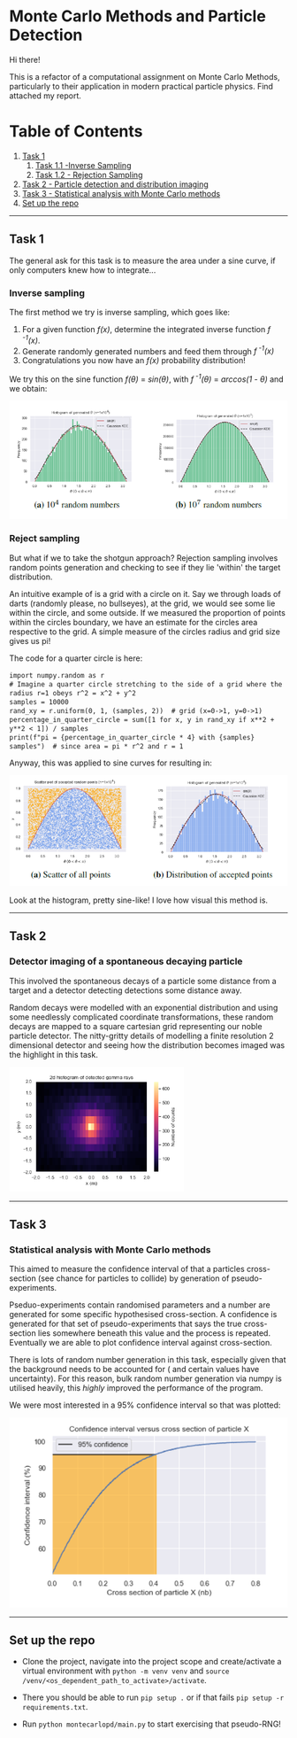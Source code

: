 # Monte Carlo Methods and Particle Detection

Hi there!

This is a refactor of a computational assignment on Monte Carlo Methods, particularly to their application in modern
practical particle physics. Find attached my report.

# Table of Contents
1. [Task 1](#task1)
   1. [Task 1.1 -Inverse Sampling](#inverse-sampling-div-idinverse)
   2. [Task 1.2 - Rejection Sampling](#reject-sampling-div-idreject)
2. [Task 2 - Particle detection and distribution imaging](#task-2-div-idtask2)
3. [Task 3 - Statistical analysis with Monte Carlo methods](#fourth-examplehttpwwwfourthexamplecom)
3. [Set up the repo](#fourth-examplehttpwwwfourthexamplecom)
---

## Task 1 <div id='task1'/>


The general ask for this task is to measure the area under a sine curve, if only computers knew how to integrate...

### Inverse sampling <div id='inverse'/>

The first method we try is inverse sampling, which goes like:

1. For a given function _f(x)_, determine the integrated inverse function _f<sup> -1</sup>(x)_.
2. Generate randomly generated numbers and feed them through _f<sup> -1</sup>(x)_
3. Congratulations you now have an _f(x)_ probability distribution!

We try this on the sine function _f(θ)_  = _sin(θ)_, with _f<sup> -1</sup>(θ)_ = _arccos(1 - θ)_ and we obtain:

![img.png](figures/inverse_sampling.png)

### Reject sampling <div id='reject'/>

But what if we to take the shotgun approach? Rejection sampling involves random points generation and checking to see if
they lie 'within' the target distribution.

An intuitive example of is a grid with a circle on it. Say we through loads of darts (randomly please, no bullseyes), at
the grid, we would see some lie within the circle, and some outside. If we measured the proportion of points within the
circles boundary, we have an estimate for the circles area respective to the grid. A simple measure of the circles
radius and grid size gives us pi!

The code for a quarter circle is here:

```
import numpy.random as r
# Imagine a quarter circle stretching to the side of a grid where the radius r=1 obeys r^2 = x^2 + y^2
samples = 10000
rand_xy = r.uniform(0, 1, (samples, 2))  # grid (x=0->1, y=0->1)
percentage_in_quarter_circle = sum([1 for x, y in rand_xy if x**2 + y**2 < 1]) / samples
print(f"pi = {percentage_in_quarter_circle * 4} with {samples} samples")  # since area = pi * r^2 and r = 1
```

Anyway, this was applied to sine curves for resulting in:

![img.png](figures/reject_sampling.png)

Look at the histogram, pretty sine-like! I love how visual this method is.

---

## Task 2 <div id='task2'/>

### Detector imaging of a spontaneous decaying particle

This involved the spontaneous decays of a particle some distance from a target and a detector detecting detections some
distance away.

Random decays were modelled with an exponential distribution and using some needlessly complicated coordinate
transformations, these random decays are mapped to a square cartesian grid representing our noble particle detector. The
nitty-gritty details of modelling a finite resolution 2 dimensional detector and seeing how the distribution becomes
imaged was the highlight in this task.

![img.png](figures/detector_image.png)

---

## Task 3 <div id='task3'/>

### Statistical analysis with Monte Carlo methods

This aimed to measure the confidence interval of that a particles cross-section (see chance for particles to collide) by
generation of pseudo-experiments.

Pseduo-experiments contain randomised parameters and a number are generated for some specific hypothesised
cross-section. A confidence is generated for that set of pseudo-experiments that says the true cross-section lies
somewhere beneath this value and the process is repeated. Eventually we are able to plot confidence interval against
cross-section.

There is lots of random number generation in this task, especially given that the background needs to be accounted for (
and certain values have uncertainty). For this reason, bulk random number generation via numpy is utilised heavily,
this _highly_ improved the performance of the program.

We were most interested in a 95% confidence interval so that was plotted:

![img_1.png](figures/confidence_cross_section.png)

---

## Set up the repo <div id='setup'/>

- Clone the project, navigate into the project scope and create/activate a virtual environment
  with `python -m venv venv` and `source /venv/<os_dependent_path_to_activate>/activate`.


- There you should be able to run `pip setup .` or if that fails `pip setup -r requirements.txt`.


- Run `python montecarlopd/main.py` to start exercising that pseudo-RNG!
